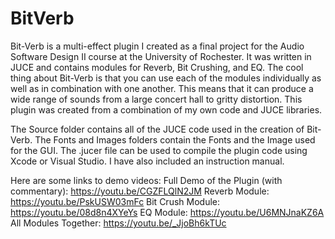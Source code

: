 # BitVerb
Bit-Verb is a multi-effect plugin I created as a final project for the Audio Software Design II course at the University of Rochester. It was written in JUCE and contains modules for Reverb, Bit Crushing, and EQ. The cool thing about Bit-Verb is that you can use each of the modules individually as well as in combination with one another. This means that it can produce a wide range of sounds from a large concert hall to gritty distortion. This plugin was created from a combination of my own code and JUCE libraries.

The Source folder contains all of the JUCE code used in the creation of Bit-Verb. The Fonts and Images folders contain the Fonts and the Image used for the GUI. The .jucer file can be used to compile the plugin code using Xcode or Visual Studio. I have also included an instruction manual. 

Here are some links to demo videos:
Full Demo of the Plugin (with commentary): https://youtu.be/CGZFLQlN2JM
Reverb Module: https://youtu.be/PskUSW03mFc
Bit Crush Module: https://youtu.be/08d8n4XYeYs
EQ Module: https://youtu.be/U6MNJnaKZ6A
All Modules Together: https://youtu.be/_JjoBh6kTUc
